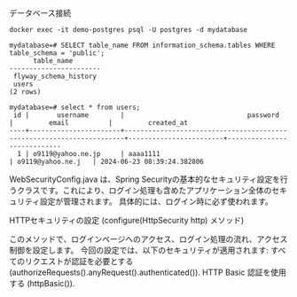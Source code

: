 
データベース接続
```
docker exec -it demo-postgres psql -U postgres -d mydatabase
```

```
mydatabase=# SELECT table_name FROM information_schema.tables WHERE table_schema = 'public';
      table_name
-----------------------
 flyway_schema_history
 users
(2 rows)

mydatabase=# select * from users;
 id |       username        |                               password                               |         email          |         created_at
----+-----------------------+----------------------------------------------------------------------+------------------------+----------------------------     
  1 | o9119@yahoo.ne.jp     | aaaa1111                                                             | o9119@yahoo.ne.j   | 2024-06-23 08:39:24.382806   
```


WebSecurityConfig.java は、Spring Securityの基本的なセキュリティ設定を行うクラスです。これにより、ログイン処理も含めたアプリケーション全体のセキュリティ設定が管理されます。
具体的には、ログイン時に必ず使われます。


HTTPセキュリティの設定 (configure(HttpSecurity http) メソッド)

このメソッドで、ログインページへのアクセス、ログイン処理の流れ、アクセス制御を設定します。
今回の設定では、以下のセキュリティが適用されます:
すべてのリクエストが認証を必要とする (authorizeRequests().anyRequest().authenticated()).
HTTP Basic 認証を使用する (httpBasic()).
